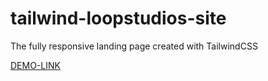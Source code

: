 # tailwind-loopstudios-site

The fully responsive landing page created with TailwindCSS

[DEMO-LINK](https://denysdev1.github.io/tailwind-loopstudios-site/)

